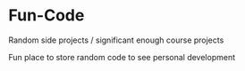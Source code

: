 # Fun-Code
Random side projects / significant enough course projects 

Fun place to store random code to see personal development

